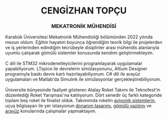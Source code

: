 <h1 align="center">CENGİZHAN TOPÇU</h1>
<h3 align="center">MEKATRONİK MÜHENDİSİ</h3>

Karabük Üniversitesi Mekatronik Mühendisliği bölümünden 2022 yılında mezun oldum. Eğitim hayatım boyunca öğrendiğim teorik bilgi ile projelerden ve iş yerlerinden edindiğim tecrübeyle disiplinler arası mühendis alanlarıyla uyumlu çalışarak gömülü sistemler konusunda kendimi geliştirmekteyim. 
<br>
<br>
C dili ile STM32 mikrodenetleyicilerini programlayarak uygulamalar yapabiliyorum. LTspice ile devrelerin simülasyonunu, Altium Designer programıyla baskı devre kartı hazırlayabiliyorum. C# dili ile arayüz uygulamaları ve Matlab'da Simulink ile simülasyonlar gerçekleştirebiliyorum.
<br>
<br>
Üniversite bünyesinde faaliyet gösteren Atalay Roket Takımı ile Teknofest'in düzenlediği Roket Yarışması'na katılıyorum. Dört senedir üç farklı kategoride toplam beş roket ile finalist olduk. Takımımda roketin [aviyonik sistemlerin](https://github.com/atalayroket/atalay_aviyoniksistem), uçuş bilgisayarı ile yer istasyonun [donanım tasarımı](https://github.com/atalayroket/atalay_donanimtasarimi), [gömülü yazılımı](https://github.com/atalayroket/atalay_gomuluyazilim) ve [arayüz](https://github.com/atalayroket/atalay_arayuz) konularında çalışmalar yapmaktayım.
